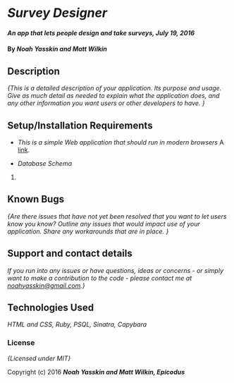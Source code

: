 # _Survey Designer_

#### _An app that lets people design and take surveys, July 19, 2016_

#### By _**Noah Yasskin and Matt Wilkin**_

## Description

_{This is a detailed description of your application. Its purpose and usage.  Give as much detail as needed to explain what the application does, and any other information you want users or other developers to have. }_
## Setup/Installation Requirements

* _This is a simple Web application that should run in modern browsers_
A [link](http://example.com).


* _Database Schema_

1. 

## Known Bugs

_{Are there issues that have not yet been resolved that you want to let users know you know?  Outline any issues that would impact use of your application.  Share any workarounds that are in place. }_

## Support and contact details

_If you run into any issues or have questions, ideas or concerns - or simply want to make a contribution to the code - please contact me at noahyasskin@gmail.com.}_

## Technologies Used

_HTML and CSS, Ruby, PSQL, Sinatra, Capybara_

### License

*{Licensed under MIT}*

Copyright (c) 2016 **_Noah Yasskin and Matt Wilkin, Epicodus_**
